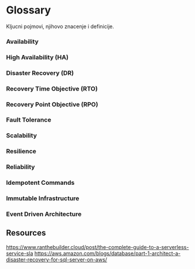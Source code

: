 # Glossary  

Kljucni pojmovi, njihovo znacenje i definicije.

### Availability

### High Availability (HA)

### Disaster Recovery (DR)

### Recovery Time Objective (RTO)

### Recovery Point Objective (RPO)

### Fault Tolerance

### Scalability

### Resilience

### Reliability

### Idempotent Commands

### Immutable Infrastructure

### Event Driven Architecture

### 

## Resources
https://www.ranthebuilder.cloud/post/the-complete-guide-to-a-serverless-service-sla
https://aws.amazon.com/blogs/database/part-1-architect-a-disaster-recovery-for-sql-server-on-aws/
